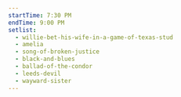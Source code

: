 ```yaml
---
startTime: 7:30 PM
endTime: 9:00 PM
setlist:
  - willie-bet-his-wife-in-a-game-of-texas-stud
  - amelia
  - song-of-broken-justice
  - black-and-blues
  - ballad-of-the-condor
  - leeds-devil
  - wayward-sister
---
```

